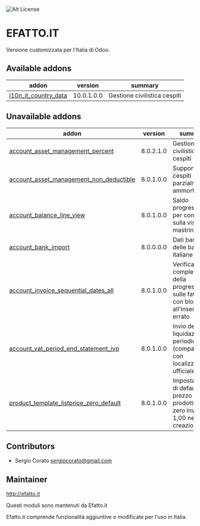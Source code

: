 ![Alt License](https://img.shields.io/badge/licence-AGPL--3-blue.svg) 


EFATTO.IT
====================================

Versione customizzata per l'Italia di Odoo.

[//]: # (addons)

Available addons
----------------
addon | version | summary
--- | --- | ---
[l10n_it_country_data](l10n_it_country_data/) | 10.0.1.0.0 | Gestione civilistica cespiti

Unavailable addons
----------------
addon | version | summary
--- | --- | ---
[account_asset_management_percent](account_asset_management_percent/) | 8.0.2.1.0 | Gestione civilistica cespiti
[account_asset_management_non_deductible](account_asset_management_non_deductible/) | 8.0.1.0.0 | Supporto ai cespiti parzialmente ammortizzabili
[account_balance_line_view](account_balance_line_view/) | 8.0.1.0.0 | Saldo progressivo per conto sulla vista mastrini
[account_bank_import](account_bank_import/) | 8.0.0.0.0 | Dati bancari delle banche italiane
[account_invoice_sequential_dates_all](account_invoice_sequential_dates_all/) | 8.0.1.0.0 | Verifica completa della progressività sulle fatture con blocco all'inserimento errato
[account_vat_period_end_statement_ivp](account_vat_period_end_statement_ivp/) | 8.0.1.0.0 | Invio della liquidazione periodica IVA (compatibile con localizzazione ufficiale OCA)
[product_template_listprice_zero_default](product_template_listprice_zero_default/) | 8.0.1.0.0 | Impostazione di default prezzo prodotto a zero invece di 1,00 nella creazione

Contributors
------------

* Sergio Corato <sergiocorato@gmail.com>

Maintainer
----------

http://efatto.it 

Questi moduli sono mantenuti da Efatto.it

Efatto.it comprende funzionalità aggiuntive o modificate per l'uso in Italia.
